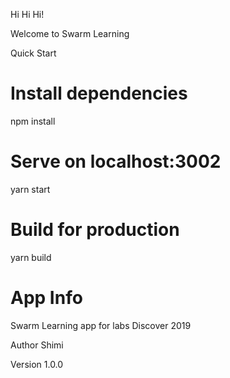 Hi Hi Hi!

Welcome to Swarm Learning

Quick Start

# Install dependencies

npm install

# Serve on localhost:3002

yarn start

# Build for production

yarn build

# App Info

Swarm Learning app for labs Discover 2019

Author
Shimi

Version
1.0.0
